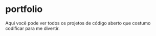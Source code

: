 # portfolio
Aqui você pode ver todos os projetos de código aberto que costumo codificar para me divertir.
